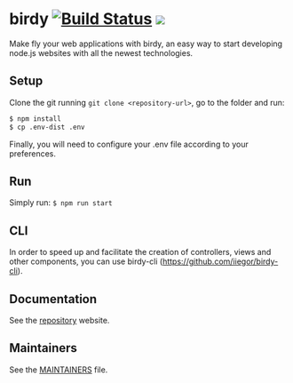 # birdy [![Build Status](https://travis-ci.org/iiegor/birdy.svg)](https://travis-ci.org/iiegor/birdy) ![](https://david-dm.org/iiegor/birdy.svg)
Make fly your web applications with birdy, an easy way to start developing node.js websites with all the newest technologies.

## Setup
Clone the git running ``git clone <repository-url>``, go to the folder and run:
```sh
$ npm install
$ cp .env-dist .env
```

Finally, you will need to configure your .env file according to your preferences.

## Run
Simply run: ``$ npm run start``

## CLI
In order to speed up and facilitate the creation of controllers, views and other components, you can use birdy-cli (https://github.com/iiegor/birdy-cli).

## Documentation
See the [repository](http://iiegor.github.io/birdy) website.

## Maintainers
See the [MAINTAINERS](https://github.com/iiegor/birdy/blob/master/MAINTAINERS) file.
